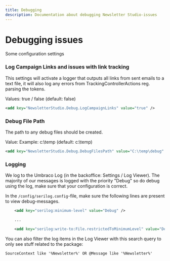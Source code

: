 ```yaml
---
title: Debugging
description: Documentation about debugging Newsletter Studio-issues
---
```

# Debugging issues

Some configuration settings

### Log Campaign Links and issues with link tracking
This settings will activate a logger that outputs all links from sent emails to a text file, it will also log any errors from TrackingControllerActions reg. parsing the tokens.

Values: true / false (default: false)

```xml
<add key="NewsletterStudio.Debug.LogCampaignLinks" value="true" />
```

### Debug File Path
The path to any debug files should be created.

Value: Example: c:\temp (default: c:\temp)
```xml
<add key="NewsletterStudio.Debug.DebugFilesPath" value="C:\temp\debug" />
```

### Logging
We log to the Umbraco Log (in the backoffice: Settings / Log Viewer). The majority of our messages is logged with the priority "Debug" so do debug using the log, make sure that your configuration is correct.

In the `/config/serilog.config`-file, make sure the following lines are present to view debug-messages.

```xml
    <add key="serilog:minimum-level" value="Debug" />

    ...

    <add key="serilog:write-to:File.restrictedToMinimumLevel" value="Debug" />
```

You can also filter the log items in the Log Viewer with this search query to only see stuff related to the package:

```xml
SourceContext like '%Newsletter%' OR @Message like '%Newsletter%'
```
